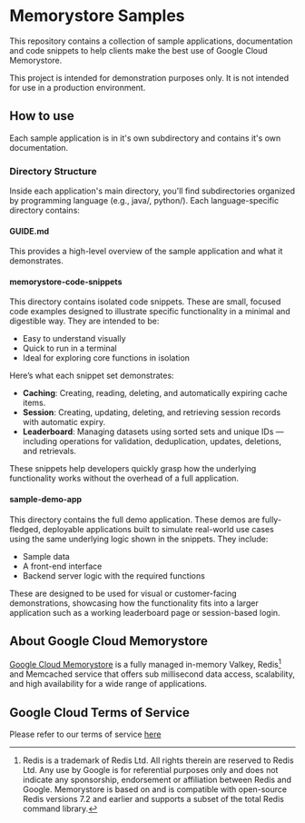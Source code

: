 # Memorystore Samples
This repository contains a collection of sample applications, documentation and code snippets to help clients make the best use of Google Cloud Memorystore.

This project is intended for demonstration purposes only. It is not
intended for use in a production environment.

## How to use
Each sample application is in it's own subdirectory and contains it's own documentation. 

### Directory Structure
Inside each application's main directory, you'll find subdirectories organized by programming language (e.g., java/, python/). Each language-specific directory contains:
#### GUIDE.md
This provides a high-level overview of the sample application and what it demonstrates.
#### memorystore-code-snippets
This directory contains isolated code snippets. These are small, focused code examples designed to illustrate specific functionality in a minimal and digestible way. They are intended to be:
  - Easy to understand visually
  - Quick to run in a terminal
  - Ideal for exploring core functions in isolation

Here’s what each snippet set demonstrates:
  - **Caching**: Creating, reading, deleting, and automatically expiring cache items.
  - **Session**: Creating, updating, deleting, and retrieving session records with automatic expiry.
  - **Leaderboard**: Managing datasets using sorted sets and unique IDs — including operations for validation, deduplication, updates, deletions, and retrievals.

These snippets help developers quickly grasp how the underlying functionality works without the overhead of a full application.

#### sample-demo-app
This directory contains the full demo application. These demos are fully-fledged, deployable applications built to simulate real-world use cases using the same underlying logic shown in the snippets. They include:
  - Sample data
  - A front-end interface
  - Backend server logic with the required functions

These are designed to be used for visual or customer-facing demonstrations, showcasing how the functionality fits into a larger application such as a working leaderboard page or session-based login.

## About Google Cloud Memorystore
[Google Cloud Memorystore](https://cloud.google.com/memorystore) is a fully managed in-memory Valkey, Redis[^redis] and Memcached service that offers sub millisecond data access, scalability, and high availability for a wide range of applications. 

## Google Cloud Terms of Service
Please refer to our terms of service [here](https://cloud.google.com/terms/service-terms)

[^redis]: Redis is a trademark of Redis Ltd. All rights therein are reserved to Redis Ltd. Any use by Google is for referential purposes only and does not indicate any sponsorship, endorsement or affiliation between Redis and Google. Memorystore is based on and is compatible with open-source Redis versions 7.2 and earlier and supports a subset of the total Redis command library.
